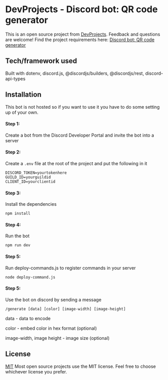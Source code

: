 # DevProjects - Discord bot: QR code generator

This is an open source project from [DevProjects](http://www.codementor.io/projects). Feedback and questions are welcome!
Find the project requirements here: [Discord bot: QR code generator](https://www.codementor.io/projects/tool/discord-bot-qr-code-generator-cgkm8b16qf)

## Tech/framework used
Built with dotenv, discord.js, @discordjs/builders, @discordjs/rest, discord-api-types

## Installation
This bot is not hosted so if you want to use it you have to do some setting up of your own.

#### Step 1:
Create a bot from the Discord Developer Portal and invite the bot into a server

#### Step 2:
Create a `.env` file at the root of the project and put the following in it
```
DISCORD_TOKEN=yourtokenhere
GUILD_ID=yourguildid
CLIENT_ID=yourclientid
```

#### Step 3:
Install the dependencies
```
npm install
```

#### Step 4:
Run the bot
```
npm run dev
```

#### Step 5:
Run deploy-commands.js to register commands in your server
```
node deploy-command.js
```

#### Step 5:
Use the bot on discord by sending a message
```
/generate [data] [color] [image-width] [image-height]
```
data - data to encode

color - embed color in hex format (optional)

image-width, image height - image size (optional)

## License
[MIT](https://choosealicense.com/licenses/mit/)
Most open source projects use the MIT license. Feel free to choose whichever license you prefer.
